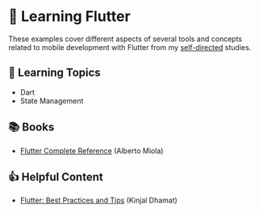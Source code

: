 # 📱 Learning Flutter

These examples cover different aspects of several tools and concepts related to mobile development with Flutter from my [self-directed](https://github.com/DanielBrito/self-learning) studies.

## :bookmark_tabs: Learning Topics

- Dart
- State Management

## :books: Books

- [Flutter Complete Reference](./ebook_flutter_complete_reference.pdf) (Alberto Miola)

## 👍 Helpful Content

- [Flutter: Best Practices and Tips](https://medium.com/flutter-community/flutter-best-practices-and-tips-7c2782c9ebb5) (Kinjal Dhamat)
